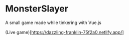 # MonsterSlayer
A small game made while tinkering with Vue.js

(Live game)[https://dazzling-franklin-75f2a0.netlify.app/]
